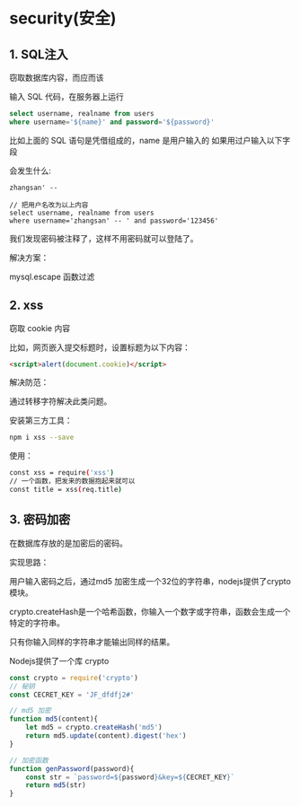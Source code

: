 # security(安全)

## 1. SQL注入

窃取数据库内容，而应而该

输入 SQL 代码，在服务器上运行

```sql
select username, realname from users 
where username='${name}' and password='${password}'
```

比如上面的 SQL 语句是凭借组成的，name 是用户输入的 如果用过户输入以下字段

会发生什么:

```mysql
zhangsan' --

// 把用户名改为以上内容
select username, realname from users 
where username='zhangsan' -- ' and password='123456'
```

我们发现密码被注释了，这样不用密码就可以登陆了。

解决方案：

mysql.escape 函数过滤

## 2. xss

窃取 cookie 内容

比如，网页嵌入提交标题时，设置标题为以下内容：

```html
<script>alert(document.cookie)</script>
```

解决防范：

通过转移字符解决此类问题。

安装第三方工具：

```bash
npm i xss --save
```

使用：

```bash
const xss = require('xss')
// 一个函数，把发来的数据抱起来就可以
const title = xss(req.title)
```

## 3. 密码加密

在数据库存放的是加密后的密码。

实现思路：

用户输入密码之后，通过md5 加密生成一个32位的字符串，nodejs提供了crypto模块。

crypto.createHash是一个哈希函数，你输入一个数字或字符串，函数会生成一个特定的字符串。

只有你输入同样的字符串才能输出同样的结果。

Nodejs提供了一个库 crypto

```js
const crypto = require('crypto')
// 秘钥
const CECRET_KEY = 'JF_dfdfj2#'

// md5 加密
function md5(content){
    let md5 = crypto.createHash('md5')
    return md5.update(content).digest('hex')
}

// 加密函数
function genPassword(password){
    const str = `password=${password}&key=${CECRET_KEY}`
    return md5(str)
}
```

<comment-comment/> 
 